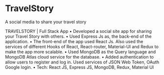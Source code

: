 # TravelStory
A social media  to share your travel story

TRAVELSTORY | Full Stack App 
• Developed a social site app for sharing your Travel Story with others.
• Used Express Js as, the back-end of the application.
• The front-end of the app used React Js. Also used the services of
different Hooks of React, React-router, Material-UI and Redux to
make the app more scalable.
• Used MongoDB as the Query language and MongoDB Atlas cloud
service for the database.
• Added authentication to allow users to register and log in. Used services
of JSON Web Token, OAuth Google login.
• Tech: React JS, Express JS, MongoDB, Redux, Material UI
